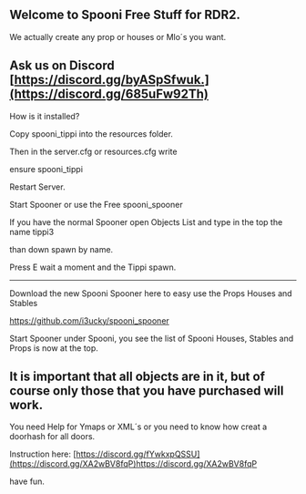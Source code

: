 Welcome to Spooni Free Stuff for RDR2. 
---------------------------------------
We actually create any prop or houses or Mlo´s you want. 

Ask us on Discord [https://discord.gg/byASpSfwuk.](https://discord.gg/685uFw92Th)
-------------------------------------------------------

How is it installed?

Copy spooni_tippi into the resources folder. 

Then in the server.cfg or resources.cfg
write

ensure spooni_tippi


Restart Server.

Start Spooner or use the Free spooni_spooner

If you have the normal Spooner open Objects List and type in the top the name tippi3

than down spawn by name.

Press E wait a moment and the Tippi spawn.

---------------------------------------------------------------------------

Download the new Spooni Spooner here to easy use the Props Houses and Stables

https://github.com/i3ucky/spooni_spooner 

Start Spooner under Spooni, you see the list of Spooni Houses, Stables and Props is now at the top. 

It is important that all objects are in it, but of course only those that you have purchased will work.
----------------------------------------------------------------------------------------------------

You need Help for Ymaps or XML´s 
or you need to know how creat a doorhash for all doors.

Instruction here:
[https://discord.gg/fYwkxpQSSU](https://discord.gg/XA2wBV8fqP)https://discord.gg/XA2wBV8fqP


have fun.
